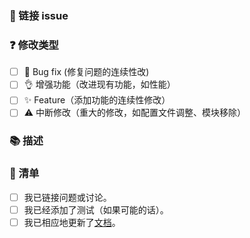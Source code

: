 <!---
☝️ PR title should follow conventional commits (https://conventionalcommits.org)

Please carefully read the contribution docs before creating a pull request
 👉 https://github.com/valor-x/hexo-theme-solitude/blob/main/CONTRIBUTING.md
-->

### 🔗 链接 issue

<!-- 请确保存在未解决的问题，将编号提及为 #123（示例） -->

### ❓ 修改类型

<!--代码引入了哪些类型的更改？在所有适用的框中放置一个“x”。 -->

- [ ] 🐞 Bug fix (修复问题的连续性改)
- [ ] 👌 增强功能（改进现有功能，如性能）
- [ ] ✨ Feature（添加功能的连续性修改）
- [ ] ⚠️ 中断修改（重大的修改，如配置文件调整、模块移除）

### 📚 描述

<!-- 详细说明你的更改 -->
<!-- 为什么需要此更改？它解决了什么问题？-->
<!-- 如果它解决了未解决的问题，请在此处链接到该问题。例如，“Resolves #1337” -->

### 📝 清单

<!-- 在所有适用的框中放置一个“x”。 -->
<!-- 如果更改需要文档 PR，请适当地链接它 -->
<!-- 如果不确定其中任何一个，请随时询问。我们是来帮忙的！ -->

- [ ] 我已链接问题或讨论。
- [ ] 我已经添加了测试（如果可能的话）。
- [ ] 我已相应地更新了[文档](https://github.com/efuo/theme-solitude-docs)。

